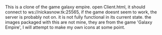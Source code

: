This is a clone of the game galaxy empire.
open Client.html, it should connect to ws://nickasnow.tk:25565, if the game doesnt seem to work, the server is probably not on.
it is not fully functional in its current state.
the images packaged with this are not mine, they are from the game 'Galaxy Empire', I will attempt to make my own icons at some point.
